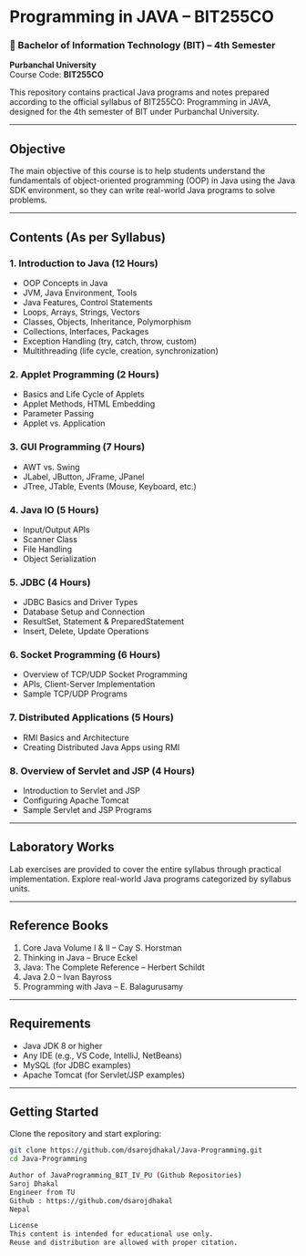 # Programming in JAVA – BIT255CO

### 📘 Bachelor of Information Technology (BIT) – 4th Semester  
**Purbanchal University**  
Course Code: **BIT255CO**

This repository contains practical Java programs and notes prepared according to the official syllabus of BIT255CO: Programming in JAVA, designed for the 4th semester of BIT under Purbanchal University.

---

## Objective

The main objective of this course is to help students understand the fundamentals of object-oriented programming (OOP) in Java using the Java SDK environment, so they can write real-world Java programs to solve problems.

---

## Contents (As per Syllabus)

### 1. Introduction to Java (12 Hours)
- OOP Concepts in Java  
- JVM, Java Environment, Tools  
- Java Features, Control Statements  
- Loops, Arrays, Strings, Vectors  
- Classes, Objects, Inheritance, Polymorphism  
- Collections, Interfaces, Packages  
- Exception Handling (try, catch, throw, custom)  
- Multithreading (life cycle, creation, synchronization)

### 2. Applet Programming (2 Hours)
- Basics and Life Cycle of Applets  
- Applet Methods, HTML Embedding  
- Parameter Passing  
- Applet vs. Application

### 3. GUI Programming (7 Hours)
- AWT vs. Swing  
- JLabel, JButton, JFrame, JPanel  
- JTree, JTable, Events (Mouse, Keyboard, etc.)

### 4. Java IO (5 Hours)
- Input/Output APIs  
- Scanner Class  
- File Handling  
- Object Serialization

### 5. JDBC (4 Hours)
- JDBC Basics and Driver Types  
- Database Setup and Connection  
- ResultSet, Statement & PreparedStatement  
- Insert, Delete, Update Operations

### 6. Socket Programming (6 Hours)
- Overview of TCP/UDP Socket Programming  
- APIs, Client-Server Implementation  
- Sample TCP/UDP Programs

### 7. Distributed Applications (5 Hours)
- RMI Basics and Architecture  
- Creating Distributed Java Apps using RMI

### 8. Overview of Servlet and JSP (4 Hours)
- Introduction to Servlet and JSP  
- Configuring Apache Tomcat  
- Sample Servlet and JSP Programs

---

## Laboratory Works

Lab exercises are provided to cover the entire syllabus through practical implementation. Explore real-world Java programs categorized by syllabus units.

---

## Reference Books

1. Core Java Volume I & II – Cay S. Horstman  
2. Thinking in Java – Bruce Eckel  
3. Java: The Complete Reference – Herbert Schildt  
4. Java 2.0 – Ivan Bayross  
5. Programming with Java – E. Balagurusamy

---

## Requirements

- Java JDK 8 or higher  
- Any IDE (e.g., VS Code, IntelliJ, NetBeans)  
- MySQL (for JDBC examples)  
- Apache Tomcat (for Servlet/JSP examples)

---

## Getting Started

Clone the repository and start exploring:

```bash
git clone https://github.com/dsarojdhakal/Java-Programming.git
cd Java-Programming

Author of JavaProgramming_BIT_IV_PU (Github Repositories)
Saroj Dhakal
Engineer from TU
Github : https://github.com/dsarojdhakal
Nepal

License
This content is intended for educational use only.
Reuse and distribution are allowed with proper citation.